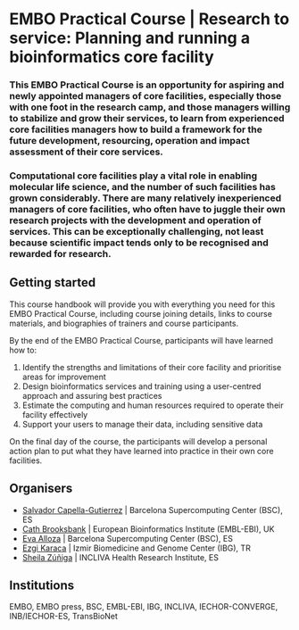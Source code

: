 
# EMBO Practical Course | Research to service: Planning and running a bioinformatics core facility

### This EMBO Practical Course is an opportunity for aspiring and newly appointed managers of core facilities, especially those with one foot in the research camp, and those managers willing to stabilize and grow their services, to learn from experienced core facilities managers how to build a framework for the future development, resourcing, operation and impact assessment of their core services. 

### Computational core facilities play a vital role in enabling molecular life science, and the number of such facilities has grown considerably. There are many relatively inexperienced managers of core facilities, who often have to juggle their own research projects with the development and operation of services. This can be exceptionally challenging, not least because scientific impact tends only to be recognised and rewarded for research.


## Getting started

This course handbook will provide you with everything you need for this EMBO Practical Course, including course joining details, links to course materials, and biographies of trainers and course participants. 

By the end of the EMBO Practical Course, participants will have learned how to:

1. Identify the strengths and limitations of their core facility and prioritise areas for improvement
2. Design bioinformatics services and training using a user-centred approach and assuring best practices
3. Estimate the computing and human resources required to operate their facility effectively
4. Support your users to manage their data, including sensitive data

On the final day of the course, the participants will develop a personal action plan to put what they have learned into practice in their own core facilities.

## Organisers
- [Salvador Capella-Gutierrez](https://www.bsc.es/capella-gutierrez-salvador) | Barcelona Supercomputing Center (BSC), ES
- [Cath Brooksbank](https://www.ebi.ac.uk/about/people/cath-brooksbank) | European Bioinformatics Institute (EMBL-EBI), UK
- [Eva Alloza](https://www.linkedin.com/in/evaalloza) | Barcelona Supercomputing Center (BSC), ES
- [Ezgi Karaca](https://www.ibg.edu.tr/research-programs/groups/karaca-lab/) | Izmir Biomedicine and Genome Center (IBG), TR
- [Sheila Zúñiga](https://www.linkedin.com/in/sheilazt/) | INCLIVA Health Research Institute, ES

## Institutions
EMBO, EMBO press, BSC, EMBL-EBI, IBG, INCLIVA, IECHOR-CONVERGE, INB/IECHOR-ES, TransBioNet
